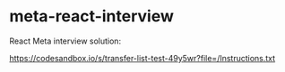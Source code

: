 # meta-react-interview
React Meta interview solution:

https://codesandbox.io/s/transfer-list-test-49y5wr?file=/Instructions.txt
